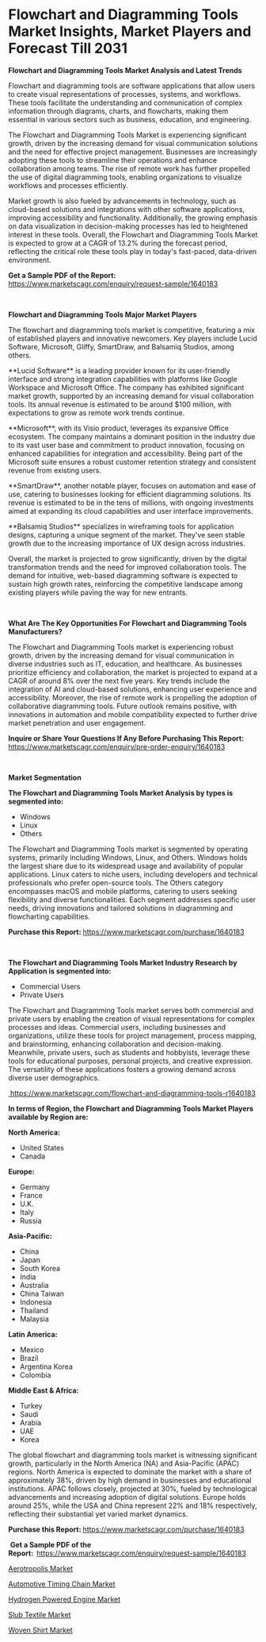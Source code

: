 <p><h1>Flowchart and Diagramming Tools Market Insights, Market Players and Forecast Till 2031</h1></p><p><strong>Flowchart and Diagramming Tools Market Analysis and Latest Trends</strong></p>
<p><p>Flowchart and diagramming tools are software applications that allow users to create visual representations of processes, systems, and workflows. These tools facilitate the understanding and communication of complex information through diagrams, charts, and flowcharts, making them essential in various sectors such as business, education, and engineering.</p><p>The Flowchart and Diagramming Tools Market is experiencing significant growth, driven by the increasing demand for visual communication solutions and the need for effective project management. Businesses are increasingly adopting these tools to streamline their operations and enhance collaboration among teams. The rise of remote work has further propelled the use of digital diagramming tools, enabling organizations to visualize workflows and processes efficiently.</p><p>Market growth is also fueled by advancements in technology, such as cloud-based solutions and integrations with other software applications, improving accessibility and functionality. Additionally, the growing emphasis on data visualization in decision-making processes has led to heightened interest in these tools. Overall, the Flowchart and Diagramming Tools Market is expected to grow at a CAGR of 13.2% during the forecast period, reflecting the critical role these tools play in today's fast-paced, data-driven environment.</p></p>
<p><strong>Get a Sample PDF of the Report:&nbsp;</strong> <a href="https://www.marketscagr.com/enquiry/request-sample/1640183?utm_campaign=1278&utm_medium=2&utm_source=Github&utm_content=ia&utm_term=25092024&utm_id=flowchart-and-diagramming-tools">https://www.marketscagr.com/enquiry/request-sample/1640183</a></p>
<p>&nbsp;</p>
<p><strong>Flowchart and Diagramming Tools Major Market Players</strong></p>
<p><p>The flowchart and diagramming tools market is competitive, featuring a mix of established players and innovative newcomers. Key players include Lucid Software, Microsoft, Gliffy, SmartDraw, and Balsamiq Studios, among others.</p><p>**Lucid Software** is a leading provider known for its user-friendly interface and strong integration capabilities with platforms like Google Workspace and Microsoft Office. The company has exhibited significant market growth, supported by an increasing demand for visual collaboration tools. Its annual revenue is estimated to be around $100 million, with expectations to grow as remote work trends continue.</p><p>**Microsoft**, with its Visio product, leverages its expansive Office ecosystem. The company maintains a dominant position in the industry due to its vast user base and commitment to product innovation, focusing on enhanced capabilities for integration and accessibility. Being part of the Microsoft suite ensures a robust customer retention strategy and consistent revenue from existing users.</p><p>**SmartDraw**, another notable player, focuses on automation and ease of use, catering to businesses looking for efficient diagramming solutions. Its revenue is estimated to be in the tens of millions, with ongoing investments aimed at expanding its cloud capabilities and user interface improvements.</p><p>**Balsamiq Studios** specializes in wireframing tools for application designs, capturing a unique segment of the market. They've seen stable growth due to the increasing importance of UX design across industries.</p><p>Overall, the market is projected to grow significantly, driven by the digital transformation trends and the need for improved collaboration tools. The demand for intuitive, web-based diagramming software is expected to sustain high growth rates, reinforcing the competitive landscape among existing players while paving the way for new entrants.</p></p>
<p>&nbsp;</p>
<p><strong>What Are The Key Opportunities For Flowchart and Diagramming Tools Manufacturers?</strong></p>
<p><p>The Flowchart and Diagramming Tools market is experiencing robust growth, driven by the increasing demand for visual communication in diverse industries such as IT, education, and healthcare. As businesses prioritize efficiency and collaboration, the market is projected to expand at a CAGR of around 8% over the next five years. Key trends include the integration of AI and cloud-based solutions, enhancing user experience and accessibility. Moreover, the rise of remote work is propelling the adoption of collaborative diagramming tools. Future outlook remains positive, with innovations in automation and mobile compatibility expected to further drive market penetration and user engagement.</p></p>
<p><strong>Inquire or Share Your Questions If Any Before Purchasing This Report:</strong> <a href="https://www.marketscagr.com/enquiry/pre-order-enquiry/1640183?utm_campaign=1278&utm_medium=2&utm_source=Github&utm_content=ia&utm_term=25092024&utm_id=flowchart-and-diagramming-tools">https://www.marketscagr.com/enquiry/pre-order-enquiry/1640183</a></p>
<p>&nbsp;</p>
<p><strong>Market Segmentation</strong></p>
<p><strong>The Flowchart and Diagramming Tools Market Analysis by types is segmented into:</strong></p>
<p><ul><li>Windows</li><li>Linux</li><li>Others</li></ul></p>
<p><p>The Flowchart and Diagramming Tools market is segmented by operating systems, primarily including Windows, Linux, and Others. Windows holds the largest share due to its widespread usage and availability of popular applications. Linux caters to niche users, including developers and technical professionals who prefer open-source tools. The Others category encompasses macOS and mobile platforms, catering to users seeking flexibility and diverse functionalities. Each segment addresses specific user needs, driving innovations and tailored solutions in diagramming and flowcharting capabilities.</p></p>
<p><strong>Purchase this Report:&nbsp;</strong><a href="https://www.marketscagr.com/purchase/1640183?utm_campaign=1278&utm_medium=2&utm_source=Github&utm_content=ia&utm_term=25092024&utm_id=flowchart-and-diagramming-tools">https://www.marketscagr.com/purchase/1640183</a></p>
<p>&nbsp;</p>
<p><strong>The Flowchart and Diagramming Tools Market Industry Research by Application is segmented into:</strong></p>
<p><ul><li>Commercial Users</li><li>Private Users</li></ul></p>
<p><p>The Flowchart and Diagramming Tools market serves both commercial and private users by enabling the creation of visual representations for complex processes and ideas. Commercial users, including businesses and organizations, utilize these tools for project management, process mapping, and brainstorming, enhancing collaboration and decision-making. Meanwhile, private users, such as students and hobbyists, leverage these tools for educational purposes, personal projects, and creative expression. The versatility of these applications fosters a growing demand across diverse user demographics.</p></p>
<p><a href="https://www.marketscagr.com/flowchart-and-diagramming-tools-r1640183?utm_campaign=1278&utm_medium=2&utm_source=Github&utm_content=ia&utm_term=25092024&utm_id=flowchart-and-diagramming-tools">&nbsp;https://www.marketscagr.com/flowchart-and-diagramming-tools-r1640183</a></p>
<p><strong>In terms of Region, the Flowchart and Diagramming Tools Market Players available by Region are:</strong></p>
<p>
    <p> <strong> North America: </strong>
        <ul>
            <li>United States</li>
            <li>Canada</li>
        </ul>
        </p> 
    <p> <strong> Europe: </strong>
        <ul>
            <li>Germany</li>
            <li>France</li>
            <li>U.K.</li>
            <li>Italy</li>
            <li>Russia</li>
        </ul>
        </p> 
    <p> <strong> Asia-Pacific: </strong>
        <ul>
            <li>China</li>
            <li>Japan</li>
            <li>South Korea</li>
            <li>India</li>
            <li>Australia</li>
            <li>China Taiwan</li>
            <li>Indonesia</li>
            <li>Thailand</li>
            <li>Malaysia</li>
        </ul>
        </p> 
    <p> <strong> Latin America: </strong>
        <ul>
            <li>Mexico</li>
            <li>Brazil</li>
            <li>Argentina Korea</li>
            <li>Colombia</li>
        </ul>
        </p> 
    <p> <strong> Middle East & Africa: </strong>
        <ul>
            <li>Turkey</li>
            <li>Saudi</li>
            <li>Arabia</li>
            <li>UAE</li>
            <li>Korea</li>
        </ul>
    </p>
    </p>
<p><p>The global flowchart and diagramming tools market is witnessing significant growth, particularly in the North America (NA) and Asia-Pacific (APAC) regions. North America is expected to dominate the market with a share of approximately 38%, driven by high demand in businesses and educational institutions. APAC follows closely, projected at 30%, fueled by technological advancements and increasing adoption of digital solutions. Europe holds around 25%, while the USA and China represent 22% and 18% respectively, reflecting their substantial yet varied market dynamics.</p></p>
<p><strong>Purchase this Report: </strong><a href="https://www.marketscagr.com/purchase/1640183?utm_campaign=1278&utm_medium=2&utm_source=Github&utm_content=ia&utm_term=25092024&utm_id=flowchart-and-diagramming-tools">https://www.marketscagr.com/purchase/1640183</a></p>
<p>&nbsp;<strong>Get a Sample PDF of the Report:&nbsp;&nbsp;</strong><a href="https://www.marketscagr.com/enquiry/request-sample/1640183?utm_campaign=1278&utm_medium=2&utm_source=Github&utm_content=ia&utm_term=25092024&utm_id=flowchart-and-diagramming-tools">https://www.marketscagr.com/enquiry/request-sample/1640183</a></p>
<p><strong></strong></p>
<p><p><a href="https://www.linkedin.com/pulse/comprehensive-analysis-global-aerotropolis-market-growth-trends-x48te?utm_campaign=1278&utm_medium=2&utm_source=Github&utm_content=ia&utm_term=25092024&utm_id=flowchart-and-diagramming-tools">Aerotropolis Market</a></p><p><a href="https://www.linkedin.com/pulse/automotive-timing-chain-market-global-share-ranking-overall-wagbe?utm_campaign=1278&utm_medium=2&utm_source=Github&utm_content=ia&utm_term=25092024&utm_id=flowchart-and-diagramming-tools">Automotive Timing Chain Market</a></p><p><a href="https://www.linkedin.com/pulse/what-current-future-prospects-hydrogen-powered-engine-market-1hrnf?utm_campaign=1278&utm_medium=2&utm_source=Github&utm_content=ia&utm_term=25092024&utm_id=flowchart-and-diagramming-tools">Hydrogen Powered Engine Market</a></p><p><a href="https://issuu.com/reportprime-2/docs/slub-textile-market-size-2030.pptx_cc9ec7445f6eb7?utm_campaign=1278&utm_medium=2&utm_source=Github&utm_content=ia&utm_term=25092024&utm_id=flowchart-and-diagramming-tools">Slub Textile Market</a></p><p><a href="https://issuu.com/reportprime-2/docs/woven-shirt-market-size-2030.pptx_765538703d13b6?utm_campaign=1278&utm_medium=2&utm_source=Github&utm_content=ia&utm_term=25092024&utm_id=flowchart-and-diagramming-tools">Woven Shirt Market</a></p></p>